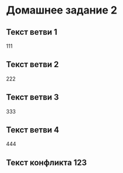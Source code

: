 # Домашнее задание 2

## Текст ветви 1
111
## Текст ветви 2
222
## Текст ветви 3
333
## Текст ветви 4
444
## Текст конфликта 123